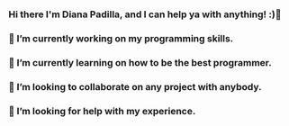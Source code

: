 ### Hi there I'm Diana Padilla, and I can help ya with anything! :)👋


### 🔭 I’m currently working on my programming skills.
### 🌱 I’m currently learning on how to be the best programmer.
### 👯 I’m looking to collaborate on any project with anybody.
### 🤔 I’m looking for help with my experience.

<!--
**xxDianaPadilla/xxDianaPadilla** is a ✨ _special_ ✨ repository because its `README.md` (this file) appears on your GitHub profile.
